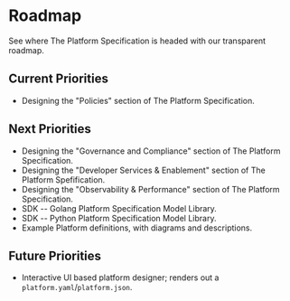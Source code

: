 # Roadmap
See where The Platform Specification is headed with our transparent roadmap.

## Current Priorities

* Designing the "Policies" section of The Platform Specification.

## Next Priorities

* Designing the "Governance and Compliance" section of The Platform Specification.
* Designing the "Developer Services & Enablement" section of The Platform Spefification.
* Designing the "Observability & Performance" section of The Platform Specification.
* SDK -- Golang Platform Specification Model Library.
* SDK -- Python Platform Specification Model Library.
* Example Platform definitions, with diagrams and descriptions.

## Future Priorities

* Interactive UI based platform designer; renders out a `platform.yaml`/`platform.json`.